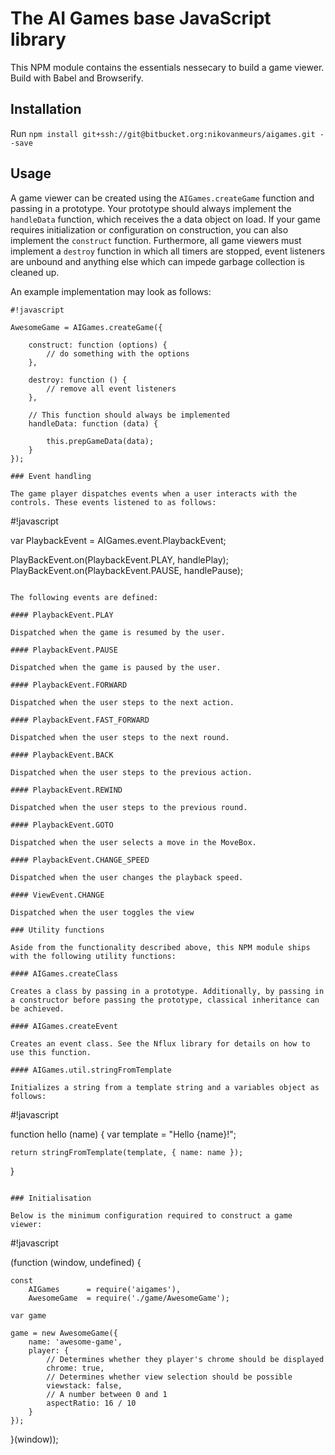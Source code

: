 # The AI Games base JavaScript library

This NPM module contains the essentials nessecary to build a game viewer. Build with Babel and Browserify.

## Installation

Run `npm install git+ssh://git@bitbucket.org:nikovanmeurs/aigames.git --save`

## Usage

A game viewer can be created using the `AIGames.createGame` function and passing in a prototype. Your prototype should always implement the `handleData` function, which receives the a data object on load. If your game requires initialization or configuration on construction, you can also implement the `construct` function. Furthermore, all game viewers must implement a `destroy` function in which all timers are stopped, event listeners are unbound and anything else which can impede garbage collection is cleaned up.

An example implementation may look as follows:

```
#!javascript

AwesomeGame = AIGames.createGame({

    construct: function (options) {
        // do something with the options
    },

    destroy: function () {
        // remove all event listeners
    },
    
    // This function should always be implemented
    handleData: function (data) {

        this.prepGameData(data);
    }
});

### Event handling

The game player dispatches events when a user interacts with the controls. These events listened to as follows:

```
#!javascript

var PlaybackEvent = AIGames.event.PlaybackEvent;

PlayBackEvent.on(PlaybackEvent.PLAY, handlePlay);
PlayBackEvent.on(PlaybackEvent.PAUSE, handlePause);

```

The following events are defined:

#### PlaybackEvent.PLAY

Dispatched when the game is resumed by the user.

#### PlaybackEvent.PAUSE

Dispatched when the game is paused by the user.

#### PlaybackEvent.FORWARD

Dispatched when the user steps to the next action.

#### PlaybackEvent.FAST_FORWARD

Dispatched when the user steps to the next round.

#### PlaybackEvent.BACK

Dispatched when the user steps to the previous action.

#### PlaybackEvent.REWIND

Dispatched when the user steps to the previous round.

#### PlaybackEvent.GOTO

Dispatched when the user selects a move in the MoveBox.

#### PlaybackEvent.CHANGE_SPEED

Dispatched when the user changes the playback speed.

#### ViewEvent.CHANGE

Dispatched when the user toggles the view

### Utility functions

Aside from the functionality described above, this NPM module ships with the following utility functions:

#### AIGames.createClass

Creates a class by passing in a prototype. Additionally, by passing in a constructor before passing the prototype, classical inheritance can be achieved.

#### AIGames.createEvent

Creates an event class. See the Nflux library for details on how to use this function.

#### AIGames.util.stringFromTemplate

Initializes a string from a template string and a variables object as follows:

```
#!javascript

function hello (name) {
    var template = "Hello {name}!";

    return stringFromTemplate(template, { name: name });
}
```

### Initialisation

Below is the minimum configuration required to construct a game viewer:

```
#!javascript

(function (window, undefined) {

    const
        AIGames      = require('aigames'),
        AwesomeGame  = require('./game/AwesomeGame');

    var game

    game = new AwesomeGame({
        name: 'awesome-game',
        player: {
            // Determines whether they player's chrome should be displayed
            chrome: true,
            // Determines whether view selection should be possible
            viewstack: false,
            // A number between 0 and 1
            aspectRatio: 16 / 10
        }
    });
}(window));
```